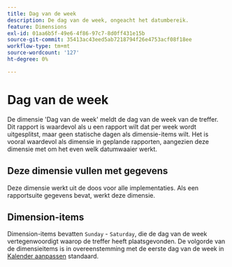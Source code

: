 ```yaml
---
title: Dag van de week
description: De dag van de week, ongeacht het datumbereik.
feature: Dimensions
exl-id: 01aa6b5f-49e6-4f86-97c7-8d0ff431e15b
source-git-commit: 35413ac43eed5ab7218794f26e4753acf08f18ee
workflow-type: tm+mt
source-wordcount: '127'
ht-degree: 0%

---
```


# Dag van de week

De dimensie &#39;Dag van de week&#39; meldt de dag van de week van de treffer. Dit rapport is waardevol als u een rapport wilt dat per week wordt uitgesplitst, maar geen statische dagen als dimensie-items wilt. Het is vooral waardevol als dimensie in geplande rapporten, aangezien deze dimensie met om het even welk datumwaaier werkt.

## Deze dimensie vullen met gegevens

Deze dimensie werkt uit de doos voor alle implementaties. Als een rapportsuite gegevens bevat, werkt deze dimensie.

## Dimension-items

Dimension-items bevatten `Sunday` - `Saturday`, die de dag van de week vertegenwoordigt waarop de treffer heeft plaatsgevonden. De volgorde van de dimensieitems is in overeenstemming met de eerste dag van de week in [Kalender aanpassen](/help/admin/admin/custom-calendar.md) standaard.
